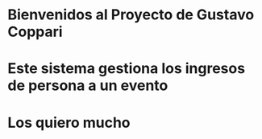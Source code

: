 # Bienvenidos al Proyecto de Gustavo Coppari 
# Este sistema gestiona los ingresos de persona a un evento
# Los quiero mucho


